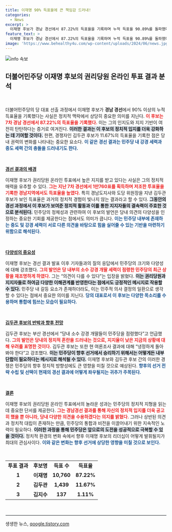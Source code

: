 ```yaml
---
title: 이재명 90% 득표율에 큰 책임감 드러내!
categories:
  - News
excerpt: >
  이재명 후보가 경남 경선에서 87.22%의 득표율을 기록하며 누적 득표율 90.89%를 돌파했다. 경쟁자 김두관 후보는 “소수 강경 개딸들이 민주당을 점령했다”고 주장, 향후 선거 전망에 경고를 했다.
feature_text: >
  이재명 후보가 경남 경선에서 87.22%의 득표율을 기록하며 누적 득표율 90.89%를 돌파했다. 경쟁자 김두관 후보는 “소수 강경 개딸들이 민주당을 점령했다”고 주장, 향후 선거 전망에 경고를 했다.
image: 'https://www.behealthy4u.com/wp-content/uploads/2024/06/news.jpg'
---
```


<p><img src="https://www.behealthy4u.com/wp-content/uploads/2024/06/news.jpg" alt="info 속보" /></p>

<h2 data-ke-size="size26">더불어민주당 이재명 후보의 권리당원 온라인 투표 결과 분석</h2>

<p data-ke-size="size16">&nbsp;</p>

<p>더불어민주당의 당 대표 선출 과정에서 이재명 후보가 <strong>경남 경선</strong>에서 90% 이상의 누적 득표율을 기록했다는 사실은 정치적 맥락에서 상당히 중요한 의미를 지닌다. <b><span style="color: #ee2323;">이 후보는 7차 경남 경선에서 87.22%의 득표율을 기록했다.</span></b> 이는 그의 인지도와 지지 기반이 여전히 탄탄하다는 증거로 여겨진다. <b><span style="background-color: #21538527;">이러한 결과는 이 후보의 정치적 입지를 더욱 강화하는 데 기여할 것이다.</span></b> 한편, 경쟁자인 김두관 후보가 11.67%의 득표율을 기록한 점은 당내 권력의 변화를 나타내는 중요한 요소다. <b><span style="color: #1a5490;">이 같은 경선 결과는 민주당 내 강경 세력과 중도 세력 간의 충돌을 드러내기도 한다.</span></b></p>

<p data-ke-size="size16">&nbsp;</p>

<p><b><u>경선 결과의 배경</u></b></p>

<p>이재명 후보가 권리당원 온라인 투표에서 높은 지지를 받고 있다는 사실은 그의 정치적 매력을 유추할 수 있다. <b><span style="color: #ee2323;">그는 지난 7차 경선에서 1만760표를 획득하며 저조한 투표율을 기록한 경남지역에서도 득표율을 높였다.</span></b> 특히 경남도지사와 도당 위원장을 지낸 김두관 후보가 보인 득표율은 과거의 정치적 경험이 빛나지 않는 결과라고 할 수 있다. <b><span style="background-color: #21538527;">그동안의 경선 과정에서 이 후보가 보여준 정치적 활동과 이를 통한 지지자들의 결속력이 주효한 것으로 분석된다.</span></b> 민주당의 정체성과 관련하여 이 후보의 발언은 당내 의견의 다양성을 인정하는 중요한 기회를 제공한다는 점에서도 의미가 큽니다. <b><span style="color: #1a5490;">이는 민주당 내부에 존재하는 중도 및 강경 세력이 서로 다른 의견을 바탕으로 힘을 실어줄 수 있는 기반을 마련하기 위함으로 해석된다.</span></b></p>

<p data-ke-size="size16">&nbsp;</p>

<p><b><u>다양성의 중요성</u></b></p>

<p>이재명 후보는 경선 결과 발표 이후 기자들과의 질의 응답에서 민주당의 크기와 다양성에 대해 강조했다. <b><span style="color: #ee2323;">그의 발언은 당 내부의 소수 강경 개딸 세력이 점령한 민주당의 최근 상황을 재조명하게 하였다.</span></b> 그는 “의견이 다를 수 있다”는 입장을 밝혔다. <b><span style="background-color: #21538527;">이는 권리당원과 지지자들로 하여금 다양한 이해관계를 반영한다는 점에서도 긍정적인 메시지로 작용할 수 있다.</span></b> 민주당 내 갈등 요소가 존재하더라도, 이는 민주적 의사 결정의 일환으로 생각할 수 있다는 점에서 중요한 의미를 지닌다. <b><span style="color: #1a5490;">당의 대표로서 이 후보는 다양한 목소리를 수용하며 통합에 힘쓰는 모습이 필요하다.</span></b></p>

<p data-ke-size="size16">&nbsp;</p>

<p><b><u>김두관 후보의 반박과 향후 전망</u></b></p>

<p>김두관 후보는 부산 경선에서 “당내 소수 강경 개딸들이 민주당을 점령했다”고 언급했다. <b><span style="color: #ee2323;">그의 발언은 당내의 정치적 혼란을 드러내는 것으로, 지지율이 낮은 지금의 상황에 대해 우려를 표명한 것이다.</span></b> 김두관 후보는 또한 현 여론조사 결과에 대해 “냉정하게 돌아봐야 한다”고 강조했다. <b><span style="background-color: #21538527;">이는 민주당이 향후 선거에서 승리하기 위해서는 어떻게든 내부 단합이 필요하다는 메시지로 해석될 수 있다.</span></b> 이재명 후보와 김두관 후보 간의 이러한 경쟁은 민주당의 향후 정치적 방향성에도 큰 영향을 미칠 것으로 예상된다. <b><span style="color: #1a5490;">향후의 선거 전략 수립 및 선택이 현재의 경선 결과에 어떻게 좌우될지는 귀추가 주목된다.</span></b></p>

<p data-ke-size="size16">&nbsp;</p>

<p><b><u>결론</u></b></p>

<p>이재명 후보의 권리당원 온라인 투표에서의 놀라운 성과는 민주당의 정치적 지형을 읽는 데 중요한 단서를 제공한다. <b><span style="color: #ee2323;">그는 경남경선 결과를 통해 자신의 정치적 입지를 더욱 공고히 했을 뿐 아니라, 당내 다양한 의견을 수용하겠다는 의지를 밝혔다.</span></b> 그러나 상반된 의견과 정치적 대립이 존재하는 만큼, 민주당의 통합과 비전을 이끌어내기 위한 지속적인 노력이 필요하다. <b><span style="background-color: #21538527;">이러한 과정을 통해 민주당은 앞으로의 도전을 성공적으로 극복할 수 있을 것이다.</span></b> 정치적 환경의 변화 속에서 향후 이재명 후보의 리더십이 어떻게 발휘될지가 최대의 관심사이다. <b><span style="color: #1a5490;">이와 같은 변화는 향후 선거에 상당한 영향을 미칠 것으로 보인다.</span></b></p>

<p data-ke-size="size16">&nbsp;</p>

<table style="width: 100%; border-collapse: collapse;">
    <tr>
        <td style="text-align: center; height: 17px;"><b>투표 결과</b></td>
        <td style="text-align: center; height: 17px;"><b>후보명</b></td>
        <td style="text-align: center; height: 17px;"><b>득표 수</b></td>
        <td style="text-align: center; height: 17px;"><b>득표율</b></td>
    </tr>
    <tr>
        <td style="text-align: center; height: 17px;"><b>1</b></td>
        <td style="text-align: center; height: 17px;"><b>이재명</b></td>
        <td style="text-align: center; height: 17px;"><b>10,760</b></td>
        <td style="text-align: center; height: 17px;"><b>87.22%</b></td>
    </tr>
    <tr>
        <td style="text-align: center; height: 17px;"><b>2</b></td>
        <td style="text-align: center; height: 17px;"><b>김두관</b></td>
        <td style="text-align: center; height: 17px;"><b>1,439</b></td>
        <td style="text-align: center; height: 17px;"><b>11.67%</b></td>
    </tr>
    <tr>
        <td style="text-align: center; height: 17px;"><b>3</b></td>
        <td style="text-align: center; height: 17px;"><b>김지수</b></td>
        <td style="text-align: center; height: 17px;"><b>137</b></td>
        <td style="text-align: center; height: 17px;"><b>1.11%</b></td>
    </tr>
</table>

<p data-ke-size="size16">&nbsp;</p>

<hr style="border: 1px solid #dee2e6;">
생생한 뉴스, <a href="https://qoogle.tistory.com" rel="dofollow">qoogle.tistory.com</a>


